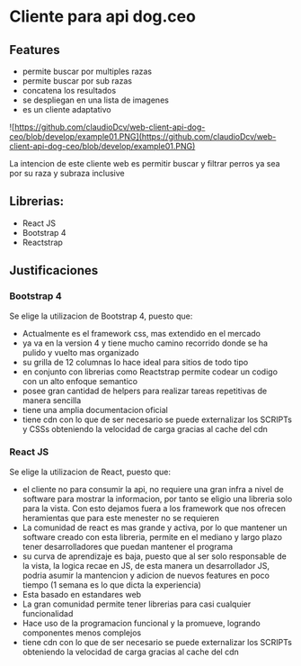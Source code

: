 # Cliente para api dog.ceo

## Features
- permite buscar por multiples razas
- permite buscar por sub razas
- concatena los resultados
- se despliegan en una lista de imagenes
- es un cliente adaptativo

![https://github.com/claudioDcv/web-client-api-dog-ceo/blob/develop/example01.PNG](https://github.com/claudioDcv/web-client-api-dog-ceo/blob/develop/example01.PNG)

La intencion de este cliente web es permitir buscar y filtrar perros ya sea por su raza y subraza inclusive

## Librerias:
- React JS
- Bootstrap 4
- Reactstrap

## Justificaciones

### Bootstrap 4
Se elige la utilizacion de Bootstrap 4, puesto que:
- Actualmente es el framework css, mas extendido en el mercado
- ya va en la version 4 y tiene mucho camino recorrido donde se ha pulido y vuelto mas organizado
- su grilla de 12 columnas lo hace ideal para sitios de todo tipo
- en conjunto con librerias como Reactstrap permite codear un codigo con un alto enfoque semantico
- posee gran cantidad de helpers para realizar tareas repetitivas de manera sencilla
- tiene una amplia documentacion oficial
- tiene cdn con lo que de ser necesario se puede externalizar los SCRIPTs y CSSs obteniendo la velocidad de carga gracias al cache del cdn

### React JS
Se elige la utilizacion de React, puesto que:
- el cliente no para consumir la api, no requiere una gran infra a nivel de software para mostrar la informacion, por tanto se eligio una libreria solo para la vista. Con esto dejamos fuera a los framework que nos ofrecen heramientas que para este menester no se requieren
- La comunidad de react es mas grande y activa, por lo que mantener un software creado con esta libreria, permite en el mediano y largo plazo tener desarrolladores que puedan mantener el programa
- su curva de aprendizaje es baja, puesto que al ser solo responsable de la vista, la logica recae en JS, de esta manera un desarrollador JS, podria asumir la mantencion y adicion de nuevos features en poco tiempo (1 semana es lo que dicta la experiencia)
- Esta basado en estandares web
- La gran comunidad permite tener librerias para casi cualquier funcionalidad
- Hace uso de la programacion funcional y la promueve, logrando componentes menos complejos
- tiene cdn con lo que de ser necesario se puede externalizar los SCRIPTs obteniendo la velocidad de carga gracias al cache del cdn
